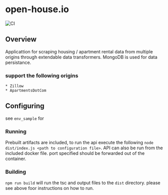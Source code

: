 # open-house.io
![CI](https://github.com/joshLong145/housingDataScrape/workflows/Node.js%20CI/badge.svg)
## Overview
Applicattion for scraping housing / apartment rental data from multiple origins through extendable data  transformers. MongoDB is used for data persistance. 

### support the following origins

    * Zillow
    * ApartmentsDotCom

## Configuring 
see `env_sample` for 

### Running 
Prebuilt artifacts are included, to run the api execute the following `node dist/index.js <path to configuration file>`. API can also be run from the included docker file. port specified should be forwarded out of the container.

### Building
`npm run build` will run the tsc and output files to the `dist` directory. please see above foor instructions on how to run.

